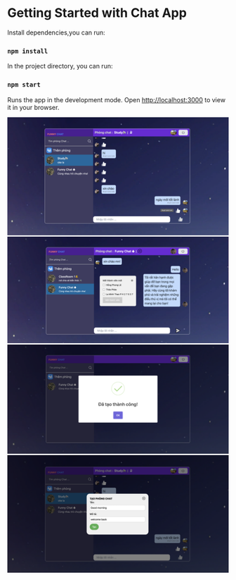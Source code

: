 # Getting Started with Chat App

Install dependencies,you can run:

### `npm install`

In the project directory, you can run:

### `npm start`

Runs the app in the development mode.
Open [http://localhost:3000](http://localhost:3000) to view it in your browser.

<p align="center"> 
    <img src="./public/demo.png"></img>
    <img src="./public/demo1.png"></img>
    <img src="./public/demo2.png"></img>
    <img src="./public/demo3.png"></img>

  </a>
</p>